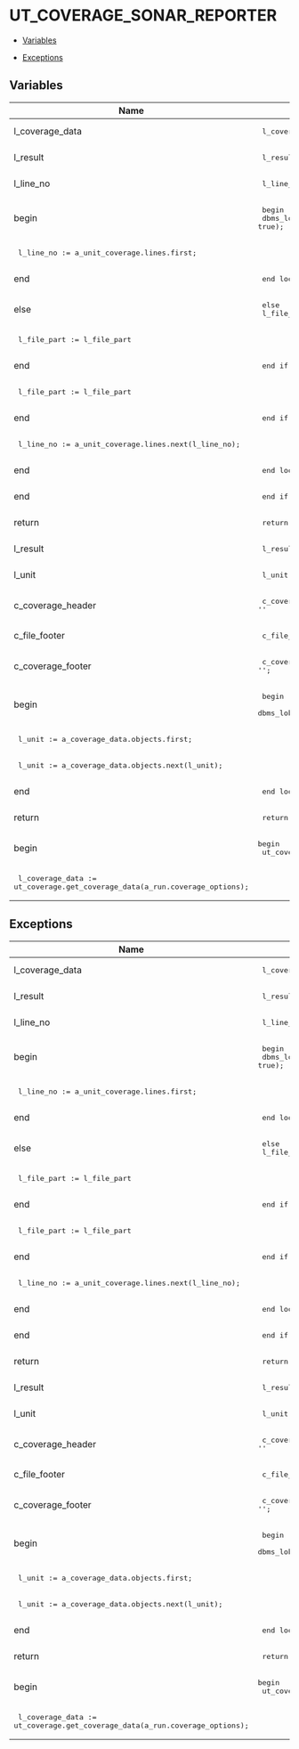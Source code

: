 # UT_COVERAGE_SONAR_REPORTER




- [Variables](#variables)

- [Exceptions](#exceptions)




## Variables<a name="variables"></a>

Name | Code | Description
--- | --- | ---
l_coverage_data | <pre>  l_coverage_data ut_coverage.t_coverage;</pre> | 
l_result | <pre>    l_result       clob;</pre> | 
l_line_no | <pre>    l_line_no      binary_integer;</pre> | 
begin | <pre>  begin<br />    dbms_lob.createtemporary(l_result, true);</pre> | 
 | <pre>    l_line_no := a_unit_coverage.lines.first;</pre> | 
end | <pre>      end loop;</pre> | 
else | <pre>        else<br />          l_file_part := '<lineToCover lineNumber="'||l_line_no||'" covered="true"';</pre> | 
 | <pre>            l_file_part := l_file_part || ' coveredBranches="'||a_unit_coverage.lines(l_line_no).covered_blocks||'"';</pre> | 
end | <pre>          end if;</pre> | 
 | <pre>          l_file_part := l_file_part ||'/>'||chr(10);</pre> | 
end | <pre>        end if;</pre> | 
 | <pre>        l_line_no := a_unit_coverage.lines.next(l_line_no);</pre> | 
end | <pre>      end loop;</pre> | 
end | <pre>    end if;</pre> | 
return | <pre>    return l_result;</pre> | 
l_result | <pre>    l_result               clob;</pre> | 
l_unit | <pre>    l_unit                 ut_coverage.t_full_name;</pre> | 
c_coverage_header | <pre>    c_coverage_header constant varchar2(30) := '<coverage version="1">'||chr(10);</pre> | 
c_file_footer | <pre>    c_file_footer     constant varchar2(30) := '</file>'||chr(10);</pre> | 
c_coverage_footer | <pre>    c_coverage_footer constant varchar2(30) := '</coverage>';</pre> | 
begin | <pre>    begin<br />    dbms_lob.createtemporary(l_result,true);</pre> | 
 | <pre>    l_unit := a_coverage_data.objects.first;</pre> | 
 | <pre>      l_unit := a_coverage_data.objects.next(l_unit);</pre> | 
end | <pre>    end loop;</pre> | 
return | <pre>    return l_result;</pre> | 
begin | <pre>begin<br />  ut_coverage.coverage_stop();</pre> | 
 | <pre>  l_coverage_data := ut_coverage.get_coverage_data(a_run.coverage_options);</pre> | 



## Exceptions<a name="exceptions"></a>

Name | Code | Description
--- | --- | ---
l_coverage_data | <pre>  l_coverage_data ut_coverage.t_coverage;</pre> | 
l_result | <pre>    l_result       clob;</pre> | 
l_line_no | <pre>    l_line_no      binary_integer;</pre> | 
begin | <pre>  begin<br />    dbms_lob.createtemporary(l_result, true);</pre> | 
 | <pre>    l_line_no := a_unit_coverage.lines.first;</pre> | 
end | <pre>      end loop;</pre> | 
else | <pre>        else<br />          l_file_part := '<lineToCover lineNumber="'||l_line_no||'" covered="true"';</pre> | 
 | <pre>            l_file_part := l_file_part || ' coveredBranches="'||a_unit_coverage.lines(l_line_no).covered_blocks||'"';</pre> | 
end | <pre>          end if;</pre> | 
 | <pre>          l_file_part := l_file_part ||'/>'||chr(10);</pre> | 
end | <pre>        end if;</pre> | 
 | <pre>        l_line_no := a_unit_coverage.lines.next(l_line_no);</pre> | 
end | <pre>      end loop;</pre> | 
end | <pre>    end if;</pre> | 
return | <pre>    return l_result;</pre> | 
l_result | <pre>    l_result               clob;</pre> | 
l_unit | <pre>    l_unit                 ut_coverage.t_full_name;</pre> | 
c_coverage_header | <pre>    c_coverage_header constant varchar2(30) := '<coverage version="1">'||chr(10);</pre> | 
c_file_footer | <pre>    c_file_footer     constant varchar2(30) := '</file>'||chr(10);</pre> | 
c_coverage_footer | <pre>    c_coverage_footer constant varchar2(30) := '</coverage>';</pre> | 
begin | <pre>    begin<br />    dbms_lob.createtemporary(l_result,true);</pre> | 
 | <pre>    l_unit := a_coverage_data.objects.first;</pre> | 
 | <pre>      l_unit := a_coverage_data.objects.next(l_unit);</pre> | 
end | <pre>    end loop;</pre> | 
return | <pre>    return l_result;</pre> | 
begin | <pre>begin<br />  ut_coverage.coverage_stop();</pre> | 
 | <pre>  l_coverage_data := ut_coverage.get_coverage_data(a_run.coverage_options);</pre> | 




 
